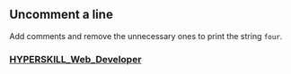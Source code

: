 ## Uncomment a line

Add comments and remove the unnecessary ones to print the string `four`.

### [HYPERSKILL_Web_Developer](https://github.com/kakanew/HYPERSKILL_Web_Developer)

